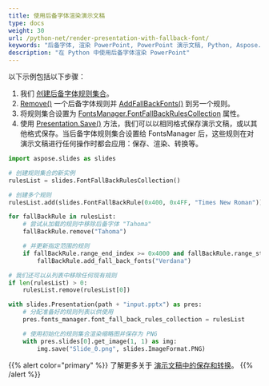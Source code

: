 ```yaml
---
title: 使用后备字体渲染演示文稿
type: docs
weight: 30
url: /python-net/render-presentation-with-fallback-font/
keywords: "后备字体, 渲染 PowerPoint, PowerPoint 演示文稿, Python, Aspose.Slides for Python via .NET"
description: "在 Python 中使用后备字体渲染 PowerPoint"
---
```


以下示例包括以下步骤：

1. 我们 [创建后备字体规则集合](/slides/python-net/create-fallback-fonts-collection/)。
1. [Remove()](https://reference.aspose.com/slides/python-net/aspose.slides/fontfallbackrule/) 一个后备字体规则并 [AddFallBackFonts()](https://reference.aspose.com/slides/python-net/aspose.slides/fontfallbackrule/) 到另一个规则。
1. 将规则集合设置为 [FontsManager.FontFallBackRulesCollection](https://reference.aspose.com/slides/python-net/aspose.slides/fontsmanager/) 属性。
1. 使用 [Presentation.Save()](https://reference.aspose.com/slides/python-net/aspose.slides/presentation/) 方法，我们可以以相同格式保存演示文稿，或以其他格式保存。当后备字体规则集合设置给 FontsManager 后，这些规则在对演示文稿进行任何操作时都会应用：保存、渲染、转换等。

```py
import aspose.slides as slides

# 创建规则集合的新实例
rulesList = slides.FontFallBackRulesCollection()

# 创建多个规则
rulesList.add(slides.FontFallBackRule(0x400, 0x4FF, "Times New Roman"))

for fallBackRule in rulesList:
	# 尝试从加载的规则中移除后备字体 "Tahoma"
	fallBackRule.remove("Tahoma")

	# 并更新指定范围的规则
	if fallBackRule.range_end_index >= 0x4000 and fallBackRule.range_start_index < 0x5000:
		fallBackRule.add_fall_back_fonts("Verdana")

# 我们还可以从列表中移除任何现有规则
if len(rulesList) > 0:
	rulesList.remove(rulesList[0])

with slides.Presentation(path + "input.pptx") as pres:
	# 分配准备好的规则列表以供使用
	pres.fonts_manager.font_fall_back_rules_collection = rulesList

	# 使用初始化的规则集合渲染缩略图并保存为 PNG
	with pres.slides[0].get_image(1, 1) as img:
		img.save("Slide_0.png", slides.ImageFormat.PNG)
```

{{% alert color="primary" %}} 
了解更多关于 [演示文稿中的保存和转换](/slides/python-net/creating-saving-and-converting-a-presentation/)。
{{% /alert %}}
